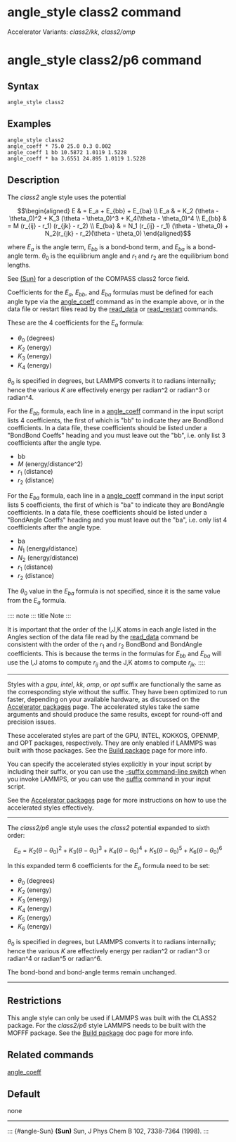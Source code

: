 # angle_style class2 command

Accelerator Variants: *class2/kk*, *class2/omp*

# angle_style class2/p6 command

## Syntax

``` LAMMPS
angle_style class2
```

## Examples

``` LAMMPS
angle_style class2
angle_coeff * 75.0 25.0 0.3 0.002
angle_coeff 1 bb 10.5872 1.0119 1.5228
angle_coeff * ba 3.6551 24.895 1.0119 1.5228
```

## Description

The *class2* angle style uses the potential

$$\begin{aligned}
E & = E_a + E_{bb} + E_{ba} \\
E_a & = K_2 (\theta - \theta_0)^2 + K_3 (\theta - \theta_0)^3 + K_4(\theta - \theta_0)^4 \\
E_{bb} & = M (r_{ij} - r_1) (r_{jk} - r_2) \\
E_{ba} & = N_1 (r_{ij} - r_1) (\theta - \theta_0) + N_2(r_{jk} - r_2)(\theta - \theta_0)
\end{aligned}$$

where $E_a$ is the angle term, $E_{bb}$ is a bond-bond term, and
$E_{ba}$ is a bond-angle term. $\theta_0$ is the equilibrium angle and
$r_1$ and $r_2$ are the equilibrium bond lengths.

See [(Sun)](angle-Sun) for a description of the COMPASS class2 force
field.

Coefficients for the $E_a$, $E_{bb}$, and $E_{ba}$ formulas must be
defined for each angle type via the [angle_coeff](angle_coeff) command
as in the example above, or in the data file or restart files read by
the [read_data](read_data) or [read_restart](read_restart) commands.

These are the 4 coefficients for the $E_a$ formula:

-   $\theta_0$ (degrees)
-   $K_2$ (energy)
-   $K_3$ (energy)
-   $K_4$ (energy)

$\theta_0$ is specified in degrees, but LAMMPS converts it to radians
internally; hence the various $K$ are effectively energy per radian\^2
or radian\^3 or radian\^4.

For the $E_{bb}$ formula, each line in a [angle_coeff](angle_coeff)
command in the input script lists 4 coefficients, the first of which is
\"bb\" to indicate they are BondBond coefficients. In a data file, these
coefficients should be listed under a \"BondBond Coeffs\" heading and
you must leave out the \"bb\", i.e. only list 3 coefficients after the
angle type.

-   bb
-   $M$ (energy/distance\^2)
-   $r_1$ (distance)
-   $r_2$ (distance)

For the $E_{ba}$ formula, each line in a [angle_coeff](angle_coeff)
command in the input script lists 5 coefficients, the first of which is
\"ba\" to indicate they are BondAngle coefficients. In a data file,
these coefficients should be listed under a \"BondAngle Coeffs\" heading
and you must leave out the \"ba\", i.e. only list 4 coefficients after
the angle type.

-   ba
-   $N_1$ (energy/distance)
-   $N_2$ (energy/distance)
-   $r_1$ (distance)
-   $r_2$ (distance)

The $\theta_0$ value in the $E_{ba}$ formula is not specified, since it
is the same value from the $E_a$ formula.

:::: note
::: title
Note
:::

It is important that the order of the I,J,K atoms in each angle listed
in the Angles section of the data file read by the
[read_data](read_data) command be consistent with the order of the $r_1$
and $r_2$ BondBond and BondAngle coefficients. This is because the terms
in the formulas for $E_{bb}$ and $E_{ba}$ will use the I,J atoms to
compute $r_{ij}$ and the J,K atoms to compute $r_{jk}$.
::::

------------------------------------------------------------------------

Styles with a *gpu*, *intel*, *kk*, *omp*, or *opt* suffix are
functionally the same as the corresponding style without the suffix.
They have been optimized to run faster, depending on your available
hardware, as discussed on the [Accelerator packages](Speed_packages)
page. The accelerated styles take the same arguments and should produce
the same results, except for round-off and precision issues.

These accelerated styles are part of the GPU, INTEL, KOKKOS, OPENMP, and
OPT packages, respectively. They are only enabled if LAMMPS was built
with those packages. See the [Build package](Build_package) page for
more info.

You can specify the accelerated styles explicitly in your input script
by including their suffix, or you can use the [-suffix command-line
switch](Run_options) when you invoke LAMMPS, or you can use the
[suffix](suffix) command in your input script.

See the [Accelerator packages](Speed_packages) page for more
instructions on how to use the accelerated styles effectively.

------------------------------------------------------------------------

The *class2/p6* angle style uses the *class2* potential expanded to
sixth order:

$$E_{a} = K_2\left(\theta - \theta_0\right)^2 + K_3\left(\theta - \theta_0\right)^3 + K_4\left(\theta - \theta_0\right)^4 + K_5\left(\theta - \theta_0\right)^5 + K_6\left(\theta - \theta_0\right)^6$$

In this expanded term 6 coefficients for the $E_a$ formula need to be
set:

-   $\theta_0$ (degrees)
-   $K_2$ (energy)
-   $K_3$ (energy)
-   $K_4$ (energy)
-   $K_5$ (energy)
-   $K_6$ (energy)

$\theta_0$ is specified in degrees, but LAMMPS converts it to radians
internally; hence the various $K$ are effectively energy per radian\^2
or radian\^3 or radian\^4 or radian\^5 or radian\^6.

The bond-bond and bond-angle terms remain unchanged.

------------------------------------------------------------------------

## Restrictions

This angle style can only be used if LAMMPS was built with the CLASS2
package. For the *class2/p6* style LAMMPS needs to be built with the
MOFFF package. See the [Build package](Build_package) doc page for more
info.

## Related commands

[angle_coeff](angle_coeff)

## Default

none

------------------------------------------------------------------------

::: {#angle-Sun}
**(Sun)** Sun, J Phys Chem B 102, 7338-7364 (1998).
:::
